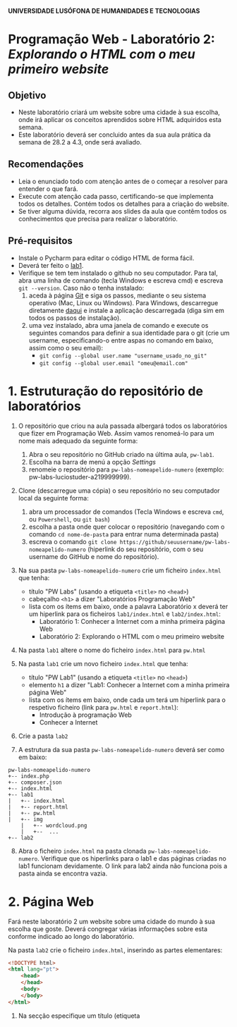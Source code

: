 **UNIVERSIDADE LUSÓFONA DE HUMANIDADES E TECNOLOGIAS**
 
# Programação Web - Laboratório 2: <br>*Explorando o HTML com o meu primeiro website*

## Objetivo
* Neste laboratório criará um website sobre uma cidade à sua escolha, onde irá aplicar os conceitos aprendidos sobre HTML adquiridos esta semana.
* Este laboratório deverá ser concluido antes da sua aula prática da semana de 28.2 a 4.3, onde será avaliado. 

## Recomendações
* Leia o enunciado todo com atenção antes de o começar a resolver para entender o que fará.
* Execute com atenção cada passo, certificando-se que implementa todos os detalhes. Contém todos os detalhes para a criação do website. 
* Se tiver alguma dúvida, recorra aos slides da aula que contêm todos os conhecimentos que precisa para realizar o laboratório.

## Pré-requisitos
* Instale o Pycharm para editar o código HTML de forma fácil.
* Deverá ter feito o [lab1](https://github.com/ULHT-PW/pw-lab1).
* Verifique se tem tem instalado o github no seu computador. Para tal, abra uma linha de comando (tecla Windows e escreva cmd) e escreva `git --version`. Caso não o tenha instalado:
    1. aceda à página [Git](https://git-scm.com/book/pt-br/v2/Come%C3%A7ando-Instalando-o-Git) e siga os passos, mediante o seu sistema operativo (Mac, Linux ou Windows). Para Windows, descarregue diretamente [daqui](https://git-scm.com/download/win) e instale a aplicação descarregada (diga sim em todos os passos de instalação).
    2. uma vez instalado, abra uma janela de comando e execute os seguintes comandos para definir a sua identidade para o git (crie um username, especificando-o entre aspas no comando em baixo, assim como o seu email):
        * `git config --global user.name "username_usado_no_git"`
        * `git config --global user.email "omeu@email.com"`


# 1. Estruturação do repositório de laboratórios
1. O repositório que criou na aula passada albergará todos os laboratórios que fizer em Programação Web. Assim vamos renomeá-lo para um nome mais adequado da seguinte forma:
    1. Abra o seu repositório no GitHub criado na última aula, `pw-lab1`.
    2. Escolha na barra de menú a opção *Settings* 
    3. renomeie o repositório para `pw-labs-nomeapelido-numero` (exemplo: pw-labs-luciostuder-a219999999).  

2. Clone  (descarregue uma cópia) o seu repositório no seu computador local da seguinte forma:
    1. abra um processador de comandos (Tecla Windows e escreva `cmd`, ou `Powershell`, ou `git bash`)
    2. escolha a pasta onde quer colocar o repositório (navegando com o comando `cd nome-de-pasta` para entrar numa determinada pasta)
    3. escreva o comando `git clone https://github/seuusername/pw-labs-nomeapelido-numero` (hiperlink do seu repositório, com o seu username do GitHub e nome do repositório).

3. Na sua pasta `pw-labs-nomeapelido-numero` crie um ficheiro `index.html` que tenha:
    * título "PW Labs" (usando a etiqueta `<title>` no `<head>`)
    * cabeçalho `<h1>` a dizer "Laboratórios Programação Web" 
    * lista com os ítems em baixo, onde a palavra Laboratório x deverá ter um hiperlink para os ficheiros `lab1/index.html` e `lab2/index.html`:
        * Laboratório 1: Conhecer a Internet com a minha primeira página Web
        * Laboratório 2: Explorando o HTML com o meu primeiro website
        
4. Na pasta `lab1` altere o nome do ficheiro `index.html` para  `pw.html`
5. Na pasta `lab1` crie um novo ficheiro `index.html` que tenha:
    * título "PW Lab1" (usando a etiqueta `<title>` no `<head>`)
    * elemento `h1` a dizer "Lab1: Conhecer a Internet com a minha primeira página Web" 
    * lista com os ítems em baixo, onde cada um terá um hiperlink para o respetivo ficheiro (link para `pw.html` e `report.html`):
        * Introdução à programação Web 
        * Conhecer a Internet

6. Crie a pasta `lab2`

7. A estrutura da sua pasta `pw-labs-nomeapelido-numero` deverá ser como em baixo:
```
pw-labs-nomeapelido-numero
+-- index.php
+-- composer.json
+-- index.html
+-- lab1
|   +-- index.html
|   +-- report.html
|   +-- pw.html
|   +-- img
    |   +-- wordcloud.png
    |   +--  ...
+-- lab2
```

8. Abra o ficheiro `index.html` na pasta clonada `pw-labs-nomeapelido-numero`. Verifique que os hiperlinks para o lab1 e das páginas criadas no lab1 funcionam devidamente. O link para lab2 ainda não funciona pois a pasta ainda se encontra vazia.

# 2. Página Web 

Fará neste laboratório 2 um website sobre uma cidade do mundo à sua escolha que goste. Deverá congregar várias informações sobre esta conforme indicado ao longo do laboratório. 

Na pasta `lab2` crie o ficheiro `index.html`, inserindo as partes elementares:

```html
<!DOCTYPE html>
<html lang="pt">
    <head>
    </head>
    <body>
    </body>
</html>
```

1. Na secção <head> especifique um título (etiqueta <title>) para a barra do navegador. 
2. Especifique também os seguintes metadados:
    1. codificação UTF-8. 
    2. nome do autor do site, descrição do conteudo do site, e palavras chave: 
        * `<meta name="author" content="Ana Maria">`
        * `<meta name="keywords" content="palavras chave">`
        * `<meta name="description" content="Website sobre Lisboa">`

3. Crie um icon para o seu website. Para tal:
    1. Escolha uma imagem que converterá para icon (extensão .ico) recorrendo a uma aplicação web (e.g., https://www.favicon-generator.org/). Alternativamente, pode escolher um icon aqui https://www.iconspedia.com/.
    2. Guarde o icon numa nova pasta `images`, dentro de `lab2`. Garanta que tem a extensão `.ico`
    3. Insira um link para o icon no head da seguinte forma `< link rel="shortcut icon" type="image/x-icon" href="images/favicon.ico"/>`
    4. Poderá observar que, pelo facto de o icon estar na pasta `imagens`, tem sempre que especificar no href o caminho relativo para o local onde se encontra a imagem, o nome da pasta imagens (href="images/imagem.ico”).

4. Explore o site https://www.rapidtables.com/web/color/, onde para cada cor existe uma palete de intensidades que pode escolher. Neste site, escolha uma cor clara para o fundo da sua página, e especifique-a na etiqueta `body` da seguinte forma: `<body style="background-color:plum">` 

# 3. Criação do cabeçalho

Crie agora o cabeçalho do seu website. Terá o nome da Cidade, uma imagem e o menu, ficando da seguinte forma:

![](cabecalho.png)

Para, tal, siga os seguintes passos: 
1.	No body, insira um elemento `h1` com o nome da cidade.
2.	Na linha seguinte insira uma imagem da cidade a seu gosto. Redimensione a imagem para que tenha 300px de largura.No Paint existe uma opção resize que lhe permite escolher o número de pixels que pretende que tenha de largura. Respeite a proporção da imagem, sem a deformar! Guarde a imagem numa nova pasta `images`. Insira a imagem usando a etiqueta `img`. 
3.	Deverá inserir, depois da imagem, uma quebra de linha, `br`, pois o elemento `img` não introduz uma quebra.
4. Irá agora criar o menu. Para tal:
    1. Crie cinco etiquetas de hiperlink `a`, tendo como conteúdo o nome das páginas do seu site (Introdução, Localização, Multimédia, Informações, Home), estando os elementos separados pelo carater `|`. 
    2. Use como valor para o atributo `href` as seguintes páginas:
        1. `index.html` para Introdução 
        2. `local.html` para Localização
        3. `multimedia.html` para Multimédia
        4. `info.html` para Informações
        5. `../index.html` para Home (indice geral dos laboratórios)

# 4. Criação das páginas do website

De seguida iremos criar as páginas do seu website que estarão interligadas.
1.	Crie 4 copias do ficheiro index.html que criou. 
2.	Altere os nomes dos ficheiros para ter um de cada, com os seguintes nomes: index.html, local.html, multimedia.html, info.html (atenção que os nomes dos ficheiros HTML  deverão estar em minúsculas, sem espaços, acentos ou carateres especiais)
3.	Em cada ficheiro, no menu ponha a negrito a palavra a que corresponde a página.
4.	Abra o ficheiro index, e experimente se os hiperlinks funcionam. 
Tem agora criado o seu website! Agora irá preencher cada página com conteúdos.

# 5. Página Introdução

Na pagina `index.html` insira, no body, por debaixo do menu:
1. Um elemento `h3` com a palavra Introdução.
2. um parágrafo sobre esta cidade.
3. Pesquise na Internet por [carateres especiais UTF-8](https://www.w3schools.com/charsets/ref_html_utf8.asp) assim como por emojis na [W3Schools](https://www.w3schools.com/charsets/ref_emoji.asp) e na [emojipedia](https://emojipedia.org/): 
    1. Conte a seguir uma pequena história apenas com emojis 😉, sobre a :cityscape: que escolheu. 
    2. Coloque uma barra horizontal de separação `hr` 
    3. Conte a história por palavras suas. Use etiquetas de estilo e organizacionais para formatar cada palavra diferentemente.
    4. Coloque uma barra horizontal de separação `hr` 
    5. Conte a história por palavras suas sem formatação. 
4. De seguida num novo parágrafo apresente o seu website, criando uma lista não numerada onde apresenta em poucas palavras cada uma das páginas do seu website, incluindo um link para essa página numa das palavras.
5. Crie de seguida uma [wordcloud](https://www.wordclouds.com/) com base em palavras que associa à cidade. Adicione as palaras em "wordlist" (apague primeiro as existentes). Ponha peso 10 no nome da cidade para que esta fique com maior destaque. Pode escolher uma forma (shape), fonte (font), cores (use um fundo branco). Descarregue a imagem, e formate-a com o Paint por forma a que tenha largura de 300px como a fotografia da cidade. Isira-a por debaixo da lista.

# 6. Página Localização

Na página `local.html`:
1. Um elemento `h3` com a palavra Localização.
2. Insira um pequeno parágrafo que descreva a localização da ciadade (continente, país), assim como algumas informações geográficas destas.
3.	Insira por baixo um mapa do Google Maps do lugar. Para tal: 
    a. procure o lugar no website www.google.pt/maps
    b. Faça um zoom que considera apropriado
    c. clique em “partilhar” e na opção “incorporar mapa” 
    d. Selecione tamanho pequeno
    e. copie o código HTML resultante, `<iframe src=… >`
    f. insira esse código HTML na sua pagina HTML
    g. acerte a dimensão da janela.


# 5. Página Multimédia

Na página `multimedia.html`:
1. Um elemento `h3` com a palavra Multimédia.
2.	Insira um parágrafo que apresente duas fotografias que escolherá no Google por serem emblemáticas do lugar que escolheu.  	 	 
3. Utilize a aplicação Paint ou Paint.Net para gravar duas versões de tamanhos diferentes de cada fotografia (os comandos Ctrl+W ou Ctrl+R permitem abrir um interface que permite configurar o tamanho das imagens, consoante a aplicação): 
    1. Grande, de 800 pixels de largura. Altere o nome, incluindo _grande no fim (e.g., lisboa_grande.jpg).
    2. Pequena, de 100 pixels de largura. Altere o nome, incluindo _pequena (e.g., lisboa_pequena.jpg).
    3. Guarde as 4 fotografias na pasta `imagens`. 
    4. Insira na página HTML as imagens de 100px de largura, cada uma dentro de um elemento `picture`, incluindo uma legenda descritiva da fotografia (`caption`).  Especifique o campo `alt`. Aninhe o elemento `img` dentro de um hiperlink `a`, com hiperligação para a fotografia grande correspondente. No hiperlink, especifique o atributo `target="_blank"`, para que a imagem abra numa nova janela de forma isolada (ficará de forma primária, mas para este laboratório é suficiente).
4. Pesquise no Youtube um video sobre a cidade escolhida e insira-o na sua página recorrendo à opção "partilhar" e escolhendo "embeded".
5.	Escolha um poema que de alguma forma associa ao lugar escolhido. Escreva, usando tamanhos diferentes, o título numa linha, o nome do poeta na seguinte, seguindo-se o poema, em itálico. Todo o texto deverá estar centrado. 


# 6. Página Informações

Na página `info.html`:
1.	Um elemento `h3` com a palavra Informações.
2. Crie uma frase a introduzir uma tabela de informações a compilar sobre a cidade.	
3.	Crie uma tabela com dados à sua escolha sobre a cidade escolhida. Deverá ter pelo menos 3 colunas e 4 colunas. Uma sugestão é ir à wikipedia e extrair alguns elementos que aparecem numa tabela à direita. A terceira coluna pode consistir num elemento agrupador (por exemplo demografia, geografia, história, etc). Exemplo de tabela:

    ![](lisboa-info.png)

4.	Deve depois formatar esta tabela usando os seguintes atributos:
    * pelo menos um atributo rowspan e um coslpan (o valor de cada um sendo maior que 1). 
    * cellspacing,
    * cellpadding, 
    * bgcolor, 
    * align, 
    * border (use border="1"),
    * formatação de colunas com colgroup, explorando os atributos existentes

# 7. Submissão

A estrutura final da sua pasta `pw-labs-nomeapelido-numero` deverá ser como em baixo:
```
`pw-labs-nomeapelido-numero`
+-- index.php
+-- composer.json
+-- index.html
+-- lab1
|   +-- index.html
|   +-- report.html
|   +-- pw.html
|   +-- img
    |   +-- wordcloud.png
    |   +--  ...
+-- lab2
|   +-- index.html
|   +-- info.html
|   +-- local.html
|   +-- multimedia.html
|   +-- images
    |   +--  ...
```

1. Antes de submeter, verifique que todos os links funcionam devidamente.
2. Carregue a sua pasta no Github com as seguintes instruções: 
    1.  abra o processador de comandos e posicione-se dentro da pasta do seu repositório (`pw-labs-nomeapelido-numero`).
    2.  escreva as seguintes instruções:
        * `git add *`
        * `git commit –m "submissão laboratório 2"`
        * `git push`
3. Sincronize o GitHub com o Heroku tal como fez no [lab1](https://github.com/ULHT-PW-2020-21/pw-lab1). Deverá ir ao Heroku e, em Deploy, fazer deploy branch, de forma a colocar disponível na cloud os novos conteúdos criados. 
4. Garanta que o link da sua aplicação se encontra [aqui](https://drive.google.com/file/d/1kphRYAo78NSxWznBXHqNbPksELqlyloI/view). Inclua também o hiperlink do seu repositório privado no GitHub, e adicione os docentes de PW como membros, que têm como usernames no GitHub: luciostuder, logdarkmatter, rfgsantos. Finalize o laboratório antes da sua próxima aula prática, onde este será avaliado. 

Esperamos que tenha gostado de aplicar os conhecimentos de HTML e de ter feito um website &#127760;!
